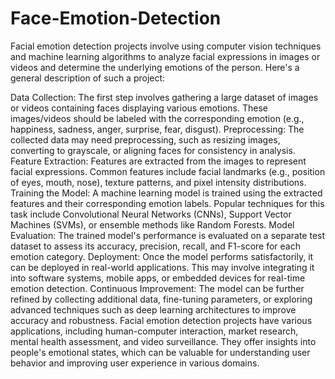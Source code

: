 # Face-Emotion-Detection
Facial emotion detection projects involve using computer vision techniques and machine learning algorithms to analyze facial expressions in images or videos and determine the underlying emotions of the person. Here's a general description of such a project:

Data Collection: The first step involves gathering a large dataset of images or videos containing faces displaying various emotions. These images/videos should be labeled with the corresponding emotion (e.g., happiness, sadness, anger, surprise, fear, disgust).
Preprocessing: The collected data may need preprocessing, such as resizing images, converting to grayscale, or aligning faces for consistency in analysis.
Feature Extraction: Features are extracted from the images to represent facial expressions. Common features include facial landmarks (e.g., position of eyes, mouth, nose), texture patterns, and pixel intensity distributions.
Training the Model: A machine learning model is trained using the extracted features and their corresponding emotion labels. Popular techniques for this task include Convolutional Neural Networks (CNNs), Support Vector Machines (SVMs), or ensemble methods like Random Forests.
Model Evaluation: The trained model's performance is evaluated on a separate test dataset to assess its accuracy, precision, recall, and F1-score for each emotion category.
Deployment: Once the model performs satisfactorily, it can be deployed in real-world applications. This may involve integrating it into software systems, mobile apps, or embedded devices for real-time emotion detection.
Continuous Improvement: The model can be further refined by collecting additional data, fine-tuning parameters, or exploring advanced techniques such as deep learning architectures to improve accuracy and robustness.
Facial emotion detection projects have various applications, including human-computer interaction, market research, mental health assessment, and video surveillance. They offer insights into people's emotional states, which can be valuable for understanding user behavior and improving user experience in various domains.





